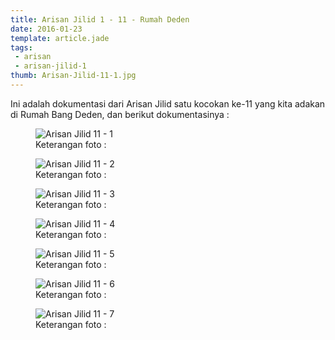 ```yaml
---
title: Arisan Jilid 1 - 11 - Rumah Deden
date: 2016-01-23
template: article.jade
tags:
 - arisan
 - arisan-jilid-1
thumb: Arisan-Jilid-11-1.jpg
---
```


Ini adalah dokumentasi dari Arisan Jilid satu kocokan ke-11 yang kita adakan di Rumah Bang Deden, dan berikut dokumentasinya :

<figure>
  <img class="lazy content-img" src="/story/assets/img/placeholder.png" data-src="/story/assets/img/Arisan-Jilid-11-1.jpg" alt="Arisan Jilid 11 - 1" />
  <figcaption>Keterangan foto :</figcaption>
</figure>


<figure>
  <img class="lazy content-img" src="/story/assets/img/placeholder.png" data-src="/story/assets/img/Arisan-Jilid-11-2.jpg" alt="Arisan Jilid 11 - 2" />
  <figcaption>Keterangan foto :</figcaption>
</figure>

<figure>
  <img class="lazy content-img" src="/story/assets/img/placeholder.png" data-src="/story/assets/img/Arisan-Jilid-11-3.jpg" alt="Arisan Jilid 11 - 3" />
  <figcaption>Keterangan foto :</figcaption>
</figure>

<figure>
  <img class="lazy content-img" src="/story/assets/img/placeholder.png" data-src="/story/assets/img/Arisan-Jilid-11-4.jpg" alt="Arisan Jilid 11 - 4" />
  <figcaption>Keterangan foto :</figcaption>
</figure>

<figure>
  <img class="lazy content-img" src="/story/assets/img/placeholder.png" data-src="/story/assets/img/Arisan-Jilid-11-5.jpg" alt="Arisan Jilid 11 - 5" />
  <figcaption>Keterangan foto :</figcaption>
</figure>

<figure>
  <img class="lazy content-img" src="/story/assets/img/placeholder.png" data-src="/story/assets/img/Arisan-Jilid-11-6.jpg" alt="Arisan Jilid 11 - 6" />
  <figcaption>Keterangan foto :</figcaption>
</figure>

<figure>
  <img class="lazy content-img" src="/story/assets/img/placeholder.png" data-src="/story/assets/img/Arisan-Jilid-11-7.jpg" alt="Arisan Jilid 11 - 7" />
  <figcaption>Keterangan foto :</figcaption>
</figure>